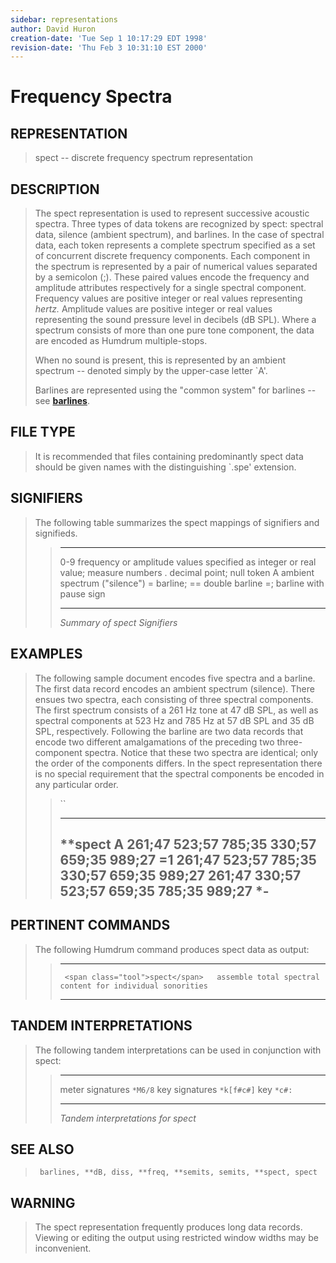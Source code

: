 ```yaml
---
sidebar: representations
author: David Huron
creation-date: 'Tue Sep 1 10:17:29 EDT 1998'
revision-date: 'Thu Feb 3 10:31:10 EST 2000'
---
```



Frequency Spectra
============================================

## REPRESENTATION ##

> <span class="rep">spect</span> \-- discrete frequency spectrum representation

## DESCRIPTION ##

> The <span class="rep">spect</span> representation is used to represent successive
> acoustic spectra. Three types of data tokens are recognized by
> <span class="rep">spect</span>: spectral data, silence (ambient spectrum), and
> barlines. In the case of spectral data, each token represents a
> complete spectrum specified as a set of concurrent discrete frequency
> components. Each component in the spectrum is represented by a pair of
> numerical values separated by a semicolon (;). These paired values
> encode the frequency and amplitude attributes respectively for a
> single spectral component. Frequency values are positive integer or
> real values representing *hertz.* Amplitude values are positive
> integer or real values representing the sound pressure level in
> decibels (dB SPL). Where a spectrum consists of more than one pure
> tone component, the data are encoded as Humdrum multiple-stops.
>
> When no sound is present, this is represented by an ambient spectrum
> \-- denoted simply by the upper-case letter \`A\'.
>
> Barlines are represented using the \"common system\" for barlines \--
> see [**barlines**](barlines.rep.html).

## FILE TYPE ##

> It is recommended that files containing predominantly <span class="rep">spect</span> data
> should be given names with the distinguishing \`.spe\' extension.

## SIGNIFIERS ##

> The following table summarizes the <span class="rep">spect</span> mappings of
> signifiers and signifieds.
>
> >   ----- ----------------------------------------------------
> >   0-9   frequency or amplitude values specified as integer
> >         or real value; measure numbers
> >   .     decimal point; null token
> >   A     ambient spectrum (\"silence\")
> >   =     barline; == double barline
> >   =;    barline with pause sign
> >   ----- ----------------------------------------------------
> >
> > *Summary of <span class="rep">spect</span> Signifiers*

## EXAMPLES ##

> The following sample document encodes five spectra and a barline. The
> first data record encodes an ambient spectrum (silence). There ensues
> two spectra, each consisting of three spectral components. The first
> spectrum consists of a 261 Hz tone at 47 dB SPL, as well as spectral
> components at 523 Hz and 785 Hz at 57 dB SPL and 35 dB SPL,
> respectively. Following the barline are two data records that encode
> two different amalgamations of the preceding two three-component
> spectra. Notice that these two spectra are identical; only the order
> of the components differs. In the <span class="rep">spect</span> representation there
> is no special requirement that the spectral components be encoded in
> any particular order.
>
> > ``
> >
> >   -------------------------------------------
> >   \*\*spect
> >   A
> >   261;47 523;57 785;35
> >   330;57 659;35 989;27
> >   =1
> >   261;47 523;57 785;35 330;57 659;35 989;27
> >   261;47 330;57 523;57 659;35 785;35 989;27
> >   \*-
> >   -------------------------------------------
> >
## PERTINENT COMMANDS ##

> The following Humdrum command produces <span class="rep">spect</span> data as output:
>
> >   -- ------------------------------------- -----------------------------------------------------------
> >      <span class="tool">spect</span>   assemble total spectral content for individual sonorities
> >   -- ------------------------------------- -----------------------------------------------------------
> >
## TANDEM INTERPRETATIONS ##

> The following tandem interpretations can be used in conjunction with
> <span class="rep">spect</span>:
>
> >   ------------------ ------------
> >   meter signatures   `*M6/8`
> >   key signatures     `*k[f#c#]`
> >   key                `*c#:`
> >   ------------------ ------------
> >
> > *Tandem interpretations for <span class="rep">spect</span>*

## SEE ALSO ##

> ` barlines, **dB, diss, **freq, **semits, semits, **spect, spect`

## WARNING ##

> The <span class="rep">spect</span> representation frequently produces long data
> records. Viewing or editing the output using restricted window widths
> may be inconvenient.

